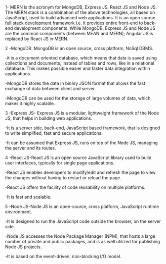 1- MERN is the acronym for MongoDB, Express JS, React JS and Node JS. The MERN stack is a combination of the above technologies, all based on JavaScript, used to build advanced web applications. It is an open source full stack development framework i.e. it provides entire front-end to back-end development components. While MongoDB, Express JS and Node JS are the common components (between MEAN and MERN); Angular JS is replaced by React JS in MERN.

 2 -MongoDB: MongoDB is an open source, cross platform, NoSql DBMS.

   -it is a document oriented database, which means that data is saved using collections and documents, instead of tables and rows, like in a relational database. This makes possible easier and faster data integration within applications.

   -MongoDB stores the data in binary JSON format that allows the fast exchange of data between client and server.

   -MongoDB can be used for the storage of large volumes of data, which makes it highly scalable.
    
 3 -Express JS- Express JS is a modular, lightweight framework of the Node JS, that helps in building web applications.

   -It is a server side, back-end, JavaScript based framework, that is designed to write simplified, fast and secure applications.

   -It can be assumed that Express JS, runs on top of the Node JS, managing the server and its routes.

 4 -React JS-React JS is an open source JavaScript library used to build user interfaces, typically for single page applications.

   -React JS enables developers to modify/edit and refresh the page to view the changes without having to restart or reload the page.

   -React JS offers the facility of code reusability on multiple platforms.

   -It is fast and scalable.

 5 -Node JS-Node JS is an open-source, cross platform, JavaScript runtime environment.

   -It is designed to run the JavaScript code outside the browser, on the server side.

   -Node JS accesses the Node Package Manager (NPM), that hosts a large number of private and public packages, and is as well utilized for publishing Node JS projects.

   -It is based on the event-driven, non-blocking I/O model.
   